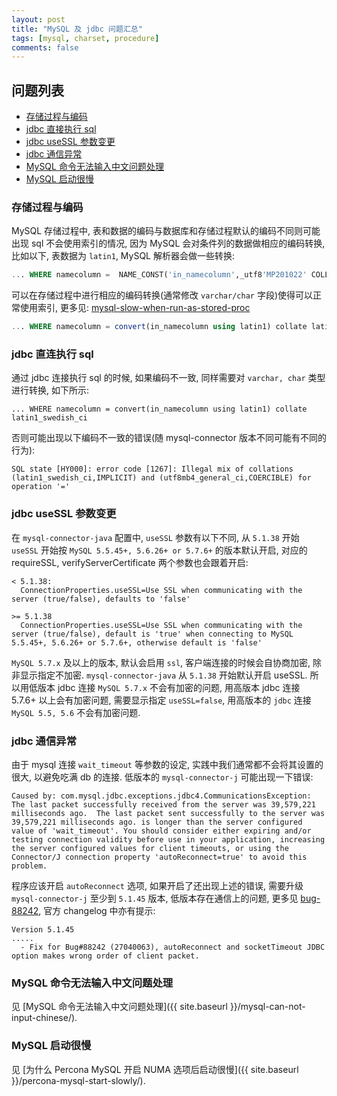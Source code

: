 ```yaml
---
layout: post
title: "MySQL 及 jdbc 问题汇总"
tags: [mysql, charset, procedure]
comments: false
---
```


## 问题列表

* [存储过程与编码](#存储过程与编码)
* [jdbc 直接执行 sql](#jdbc-直连执行-sql)
* [jdbc useSSL 参数变更](#jdbc-useSSL-参数变更)
* [jdbc 通信异常](#jdbc-通信异常)  
* [MySQL 命令无法输入中文问题处理](MySQL-命令无法输入中文问题处理)  
* [MySQL 启动很慢](MySQL-启动很慢)  

### 存储过程与编码

MySQL 存储过程中, 表和数据的编码与数据库和存储过程默认的编码不同则可能出现 sql 不会使用索引的情况, 因为 MySQL 会对条件列的数据做相应的编码转换, 比如以下, 表数据为 `latin1`, MySQL 解析器会做一些转换:
```sql
... WHERE namecolumn =  NAME_CONST('in_namecolumn',_utf8'MP201022' COLLATE 'utf8_general_ci')
```

可以在存储过程中进行相应的编码转换(通常修改 `varchar/char` 字段)使得可以正常使用索引, 更多见: [mysql-slow-when-run-as-stored-proc](https://stackoverflow.com/questions/7873965/mysql-queries-are-fast-when-run-directly-but-really-slow-when-run-as-stored-proc/21687188#21687188)
```sql
... WHERE namecolumn = convert(in_namecolumn using latin1) collate latin1_swedish_ci
```

### jdbc 直连执行 sql

通过 jdbc 连接执行 sql 的时候, 如果编码不一致, 同样需要对 `varchar, char` 类型进行转换, 如下所示:
```
... WHERE namecolumn = convert(in_namecolumn using latin1) collate latin1_swedish_ci
```
否则可能出现以下编码不一致的错误(随 mysql-connector 版本不同可能有不同的行为):
```
SQL state [HY000]: error code [1267]: Illegal mix of collations (latin1_swedish_ci,IMPLICIT) and (utf8mb4_general_ci,COERCIBLE) for operation '='
```

### jdbc useSSL 参数变更

在 `mysql-connector-java` 配置中, `useSSL` 参数有以下不同, 从 `5.1.38` 开始 `useSSL` 开始按 `MySQL 5.5.45+, 5.6.26+ or 5.7.6+` 的版本默认开启, 对应的 requireSSL, verifyServerCertificate 两个参数也会跟着开启:

```
< 5.1.38:
  ConnectionProperties.useSSL=Use SSL when communicating with the server (true/false), defaults to 'false'

>= 5.1.38
  ConnectionProperties.useSSL=Use SSL when communicating with the server (true/false), default is 'true' when connecting to MySQL 5.5.45+, 5.6.26+ or 5.7.6+, otherwise default is 'false'
```

`MySQL 5.7.x` 及以上的版本, 默认会启用 `ssl`, 客户端连接的时候会自协商加密, 除非显示指定不加密. `mysql-connector-java` 从 `5.1.38` 开始默认开启 useSSL. 所以用低版本 jdbc 连接 `MySQL 5.7.x` 不会有加密的问题, 用高版本 jdbc 连接 5.7.6+ 以上会有加密问题, 需要显示指定 `useSSL=false`, 用高版本的 `jdbc` 连接 `MySQL 5.5, 5.6` 不会有加密问题.

### jdbc 通信异常

由于 mysql 连接 `wait_timeout` 等参数的设定, 实践中我们通常都不会将其设置的很大, 以避免吃满 db 的连接. 低版本的 `mysql-connector-j` 可能出现一下错误:
```
Caused by: com.mysql.jdbc.exceptions.jdbc4.CommunicationsException: The last packet successfully received from the server was 39,579,221 milliseconds ago.  The last packet sent successfully to the server was 39,579,221 milliseconds ago. is longer than the server configured value of 'wait_timeout'. You should consider either expiring and/or testing connection validity before use in your application, increasing the server configured values for client timeouts, or using the Connector/J connection property 'autoReconnect=true' to avoid this problem.
```

程序应该开启 `autoReconnect` 选项, 如果开启了还出现上述的错误, 需要升级 `mysql-connector-j` 至少到 `5.1.45` 版本, 低版本存在通信上的问题, 更多见 [bug-88242](https://bugs.mysql.com/bug.php?id=88242), 官方 changelog 中亦有提示:

```
Version 5.1.45
.....
  - Fix for Bug#88242 (27040063), autoReconnect and socketTimeout JDBC option makes wrong order of client packet.
```

### MySQL 命令无法输入中文问题处理

见 [MySQL 命令无法输入中文问题处理]({{ site.baseurl }}/mysql-can-not-input-chinese/).

### MySQL 启动很慢

见 [为什么 Percona MySQL 开启 NUMA 选项后启动很慢]({{ site.baseurl }}/percona-mysql-start-slowly/).


